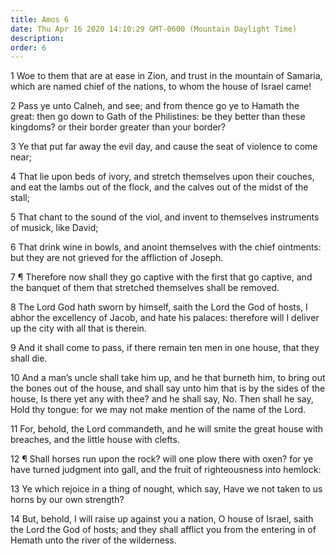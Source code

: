 ```yaml
---
title: Amos 6
date: Thu Apr 16 2020 14:10:29 GMT-0600 (Mountain Daylight Time)
description: 
order: 6
---
```


<p>
  1 Woe to them that are at ease in Zion, and trust in the mountain of Samaria,
  which are named chief of the nations, to whom the house of Israel came!
</p>
<p>
  2 Pass ye unto Calneh, and see; and from thence go ye to Hamath the great:
  then go down to Gath of the Philistines: be they better than these kingdoms?
  or their border greater than your border?
</p>
<p>
  3 Ye that put far away the evil day, and cause the seat of violence to come
  near;
</p>
<p>
  4 That lie upon beds of ivory, and stretch themselves upon their couches, and
  eat the lambs out of the flock, and the calves out of the midst of the stall;
</p>
<p>
  5 That chant to the sound of the viol, and invent to themselves instruments of
  musick, like David;
</p>
<p>
  6 That drink wine in bowls, and anoint themselves with the chief ointments:
  but they are not grieved for the affliction of Joseph.
</p>
<p>
  7 &#xB6; Therefore now shall they go captive with the first that go captive,
  and the banquet of them that stretched themselves shall be removed.
</p>
<p>
  8 The Lord God hath sworn by himself, saith the Lord the God of hosts, I abhor
  the excellency of Jacob, and hate his palaces: therefore will I deliver up the
  city with all that is therein.
</p>
<span></span>
<p>
  9 And it shall come to pass, if there remain ten men in one house, that they
  shall die.
</p>
<p>
  10 And a man&#x2019;s uncle shall take him up, and he that burneth him, to
  bring out the bones out of the house, and shall say unto him that is by the
  sides of the house, Is there yet any with thee? and he shall say, No. Then
  shall he say, Hold thy tongue: for we may not make mention of the name of the
  Lord.
</p>
<p>
  11 For, behold, the Lord commandeth, and he will smite the great house with
  breaches, and the little house with clefts.
</p>
<p>
  12 &#xB6; Shall horses run upon the rock? will one plow there with oxen? for
  ye have turned judgment into gall, and the fruit of righteousness into
  hemlock:
</p>
<p>
  13 Ye which rejoice in a thing of nought, which say, Have we not taken to us
  horns by our own strength?
</p>
<p>
  14 But, behold, I will raise up against you a nation, O house of Israel, saith
  the Lord the God of hosts; and they shall afflict you from the entering in of
  Hemath unto the river of the wilderness.
</p>
